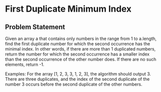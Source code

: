 # First Duplicate Minimum Index

## Problem Statement
Given an array a that contains only numbers in the range from 1 to a.length, find the first duplicate number for which the second occurrence has the minimal index. 
In other words, if there are more than 1 duplicated numbers, return the number for which the second occurrence has a smaller index than the second occurrence of the other number does. If there are no such elements, return -1.

Examples:
For the array [1, 2, 3, 3, 1, 2, 3], the algorithm should output 3.  There are three duplicates, and the index of the second duplicate of the number 3 occurs before the second duplicate of the other numbers.


